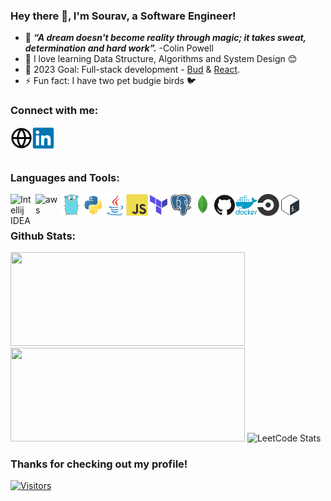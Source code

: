 ### Hey there 👋, I'm Sourav, a Software Engineer!

- 🔭 ***“A dream doesn't become reality through magic; it takes sweat, determination and hard work”.*** -Colin Powell
- 🌱 I love learning Data Structure, Algorithms and System Design 😊
- 🥅 2023 Goal: Full-stack development - [Bud](https://github.com/livebud/bud) & [React](#).
- ⚡ Fun fact: I have two pet budgie birds :bird: 

### Connect with me:

[<img align="left" width="35px" src="img/globe-light.svg">][website]
&nbsp;&nbsp;
[<img align="left" alt="codeSTACKr | LinkedIn" width="35px" src="https://github.com/devicons/devicon/blob/master/icons/linkedin/linkedin-original.svg" />][linkedin]

[website]: https://souravs.netlify.app/
[linkedin]: https://www.linkedin.com/in/souravsker/
<br />

### Languages and Tools:

[<img align="left" alt="Intellij IDEA" width="40px" src="https://img.icons8.com/color/48/000000/intellij-idea.png" />](#)
[<img align="left" alt="aws" width="40px" src="https://github.com/souravskr/souravskr/blob/master/img/aws-icon.svg" />](#)
[<img align="left" alt="Go" width="35px" src="https://github.com/devicons/devicon/blob/v2.15.1/icons/go/go-original.svg" />](#)
[<img align="left" alt="Python" width="35px" src="https://github.com/devicons/devicon/blob/v2.15.1/icons/python/python-original.svg" />](#)
[<img align="left" alt="java" width="35px" src="https://github.com/devicons/devicon/blob/v2.15.1/icons/java/java-original.svg" />](#)
[<img align="left" alt="JavaScript" width="35px" src="https://github.com/devicons/devicon/blob/v2.15.1/icons/javascript/javascript-original.svg" />](#)
[<img align="left" alt="Terraform" width="35px" src="https://github.com/devicons/devicon/blob/v2.15.1/icons/terraform/terraform-original.svg" />](#)
[<img align="left" alt="SQL" width="35px" src="https://github.com/devicons/devicon/blob/v2.15.1/icons/postgresql/postgresql-original.svg" />](#)
[<img align="left" alt="MongoDB" width="35px" src="https://github.com/devicons/devicon/blob/v2.15.1/icons/mongodb/mongodb-original.svg" />](#)
[<img align="left" alt="GitHub" width="35px" src="https://github.com/devicons/devicon/blob/v2.15.1/icons/github/github-original.svg" />](#)
[<img align="left" alt="Docker" width="35px" src="https://github.com/devicons/devicon/blob/v2.15.1/icons/docker/docker-plain-wordmark.svg" />](#)
[<img align="left" alt="CircleCI" width="35px" src="https://github.com/devicons/devicon/blob/master/icons/circleci/circleci-plain.svg" />](#)
[<img align="left" alt="Bash" width="35px" src="https://github.com/devicons/devicon/blob/master/icons/bash/bash-original.svg" />](#)

<br />
<br />

### Github Stats:

<p float="left">
  <img src="https://github-readme-stats-souravskr.vercel.app/api/top-langs/?username=souravskr&hide_progress=true&theme=vue" height='150px' width="375" />
  <img src="https://github-readme-stats-souravskr.vercel.app/api?username=souravskr&show_icons=true&theme=vue&count_private=true&custom_title=GitHub-Stats" height='150px' width="375" /> 
  <img alt="LeetCode Stats" src="https://leetcode-stats.vercel.app/api?username=ssark&theme=Light" width="375" height='150px'/>
</p>
                                                                                                                 
                                                                                                                 

### Thanks for checking out my profile! 
[![Visitors](https://api.visitorbadge.io/api/combined?path=https%3A%2F%2Fgithub.com%2Fsouravskr&label=Visitor&countColor=%23263759&style=flat&labelStyle=lower)](https://visitorbadge.io/status?path=https%3A%2F%2Fgithub.com%2Fsouravskr)

